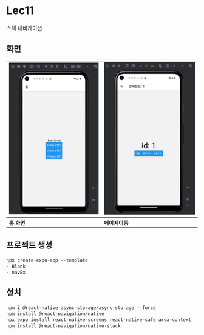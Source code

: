 # Lec11
스택 내비게이션
## 화면
![홈](./images/메인화면.JPG) |![이동](./images/페이지%20이동.JPG) |
| --- | --- |
| **홈 화면** | **페이지이동** | 

## 프로젝트 생성
```Shell
npx create-expo-app --template
- Blank
- navEx
```
## 설치
```Shell
npm i @react-native-async-storage/async-storage --force
npm install @react-navigation/native
npx expo install react-native-screens react-native-safe-area-context
npm install @react-navigation/native-stack
```